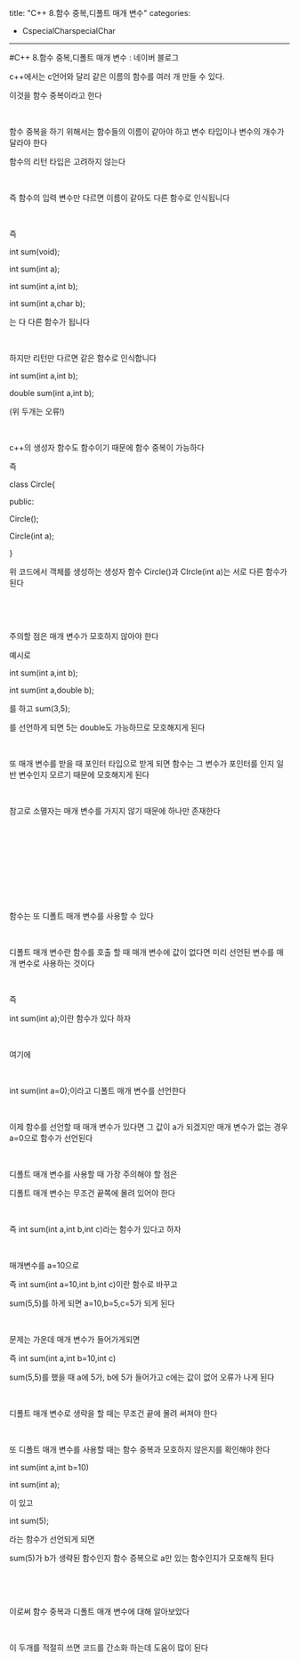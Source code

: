 title: "C++ 8.함수 중복,디폴트 매개 변수"
categories:
 - CspecialCharspecialChar
---
#C++ 8.함수 중복,디폴트 매개 변수 : 네이버 블로그







c++에서는 c언어와 달리 같은 이름의 함수를 여러 개 만들 수 있다.

이것을 함수 중복이라고 한다

​

함수 중복을 하기 위해서는 함수들의 이름이 같아야 하고 변수 타입이나 변수의 개수가 달라야 한다

함수의 리턴 타입은 고려하지 않는다

​

즉 함수의 입력 변수만 다르면 이름이 같아도 다른 함수로 인식됩니다

​

즉 

int sum(void);

int sum(int a);

int sum(int a,int b);

int sum(int a,char b);

는 다 다른 함수가 됩니다

​

하지만 리턴만 다르면 같은 함수로 인식합니다

int sum(int a,int b);

double sum(int a,int b);

(위 두개는 오류!)

​

c++의 생성자 함수도 함수이기 때문에 함수 중복이 가능하다

즉 

class Circle{

public:

Circle();

Circle(int a);

}

위 코드에서 객체를 생성하는 생성자 함수 Circle()과 CIrcle(int a)는 서로 다른 함수가 된다

​

​

주의할 점은 매개 변수가 모호하지 않아야 한다

예시로 

int sum(int a,int b);

int sum(int a,double b);

를 하고 sum(3,5);

를 선언하게 되면 5는 double도 가능하므로 모호해지게 된다

​

또 매개 변수를 받을 때 포인터 타입으로 받게 되면 함수는 그 변수가 포인터를 인지 일반 변수인지 모르기 때문에 모호해지게 된다

​

참고로 소멸자는 매개 변수를 가지지 않기 때문에 하나만 존재한다

​

​

​

​

​

함수는 또 디폴트 매개 변수를 사용할 수 있다

​

디폴트 매개 변수란 함수를 호출 할 때 매개 변수에 값이 없다면 미리 선언된 변수를 매개 변수로 사용하는 것이다

​

즉 

int sum(int a);이란 함수가 있다 하자

​

여기에

​

int sum(int a=0);이라고 디폴트 매개 변수를 선언한다

​

이제 함수를 선언할 때 매개 변수가 있다면 그 값이 a가 되겠지만 매개 변수가 없는 경우 a=0으로 함수가 선언된다

​

디폴트 매개 변수를 사용할 때 가장 주의해야 할 점은 

디폴트 매개 변수는 무조건 끝쪽에 몰려 있어야 한다

​

즉 int sum(int a,int b,int c)라는 함수가 있다고 하자

​

매개변수를 a=10으로

즉 int sum(int a=10,int b,int c)이란 함수로 바꾸고

sum(5,5)를 하게 되면 a=10,b=5,c=5가 되게 된다

​

문제는 가운데 매개 변수가 들어가게되면 

즉 int sum(int a,int b=10,int c)

sum(5,5)를 했을 때 a에 5가, b에 5가 들어가고 c에는 값이 없어 오류가 나게 된다

​

디폴트 매개 변수로 생략을 할 때는 무조건 끝에 몰려 써져야 한다

​

또 디폴트 매개 변수를 사용할 때는 함수 중복과 모호하지 않은지를 확인해야 한다

int sum(int a,int b=10)

int sum(int a);

이 있고

int sum(5);

라는 함수가 선언되게 되면

sum(5)가 b가 생략된 함수인지 함수 증복으로 a만 있는 함수인지가 모호해직 된다

​

​

이로써 함수 중복과 디폴트 매개 변수에 대해 알아보았다

​

이 두개를 적절히 쓰면 코드를 간소화 하는데 도움이 많이 된다

​

​